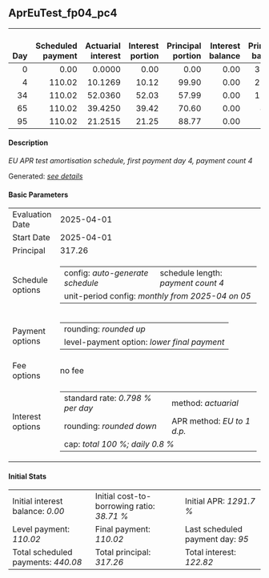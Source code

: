 <h2>AprEuTest_fp04_pc4</h2>
<table>
    <thead style="vertical-align: bottom;">
        <th style="text-align: right;">Day</th>
        <th style="text-align: right;">Scheduled payment</th>
        <th style="text-align: right;">Actuarial interest</th>
        <th style="text-align: right;">Interest portion</th>
        <th style="text-align: right;">Principal portion</th>
        <th style="text-align: right;">Interest balance</th>
        <th style="text-align: right;">Principal balance</th>
        <th style="text-align: right;">Total actuarial interest</th>
        <th style="text-align: right;">Total interest</th>
        <th style="text-align: right;">Total principal</th>
    </thead>
    <tr style="text-align: right;">
        <td class="ci00">0</td>
        <td class="ci01" style="white-space: nowrap;">0.00</td>
        <td class="ci02">0.0000</td>
        <td class="ci03">0.00</td>
        <td class="ci04">0.00</td>
        <td class="ci05">0.00</td>
        <td class="ci06">317.26</td>
        <td class="ci07">0.0000</td>
        <td class="ci08">0.00</td>
        <td class="ci09">0.00</td>
    </tr>
    <tr style="text-align: right;">
        <td class="ci00">4</td>
        <td class="ci01" style="white-space: nowrap;">110.02</td>
        <td class="ci02">10.1269</td>
        <td class="ci03">10.12</td>
        <td class="ci04">99.90</td>
        <td class="ci05">0.00</td>
        <td class="ci06">217.36</td>
        <td class="ci07">10.1269</td>
        <td class="ci08">10.12</td>
        <td class="ci09">99.90</td>
    </tr>
    <tr style="text-align: right;">
        <td class="ci00">34</td>
        <td class="ci01" style="white-space: nowrap;">110.02</td>
        <td class="ci02">52.0360</td>
        <td class="ci03">52.03</td>
        <td class="ci04">57.99</td>
        <td class="ci05">0.00</td>
        <td class="ci06">159.37</td>
        <td class="ci07">62.1629</td>
        <td class="ci08">62.15</td>
        <td class="ci09">157.89</td>
    </tr>
    <tr style="text-align: right;">
        <td class="ci00">65</td>
        <td class="ci01" style="white-space: nowrap;">110.02</td>
        <td class="ci02">39.4250</td>
        <td class="ci03">39.42</td>
        <td class="ci04">70.60</td>
        <td class="ci05">0.00</td>
        <td class="ci06">88.77</td>
        <td class="ci07">101.5879</td>
        <td class="ci08">101.57</td>
        <td class="ci09">228.49</td>
    </tr>
    <tr style="text-align: right;">
        <td class="ci00">95</td>
        <td class="ci01" style="white-space: nowrap;">110.02</td>
        <td class="ci02">21.2515</td>
        <td class="ci03">21.25</td>
        <td class="ci04">88.77</td>
        <td class="ci05">0.00</td>
        <td class="ci06">0.00</td>
        <td class="ci07">122.8394</td>
        <td class="ci08">122.82</td>
        <td class="ci09">317.26</td>
    </tr>
</table>
<h4>Description</h4>
<p><i>EU APR test amortisation schedule, first payment day 4, payment count 4</i></p>
<p>Generated: <i><a href="../GeneratedDate.html">see details</a></i></p>
<h4>Basic Parameters</h4>
<table>
    <tr>
        <td>Evaluation Date</td>
        <td>2025-04-01</td>
    </tr>
    <tr>
        <td>Start Date</td>
        <td>2025-04-01</td>
    </tr>
    <tr>
        <td>Principal</td>
        <td>317.26</td>
    </tr>
    <tr>
        <td>Schedule options</td>
        <td>
            <table>
                <tr>
                    <td>config: <i>auto-generate schedule</i></td>
                    <td>schedule length: <i><i>payment count</i> 4</i></td>
                </tr>
                <tr>
                    <td colspan="2" style="white-space: nowrap;">unit-period config: <i>monthly from 2025-04 on 05</i></td>
                </tr>
            </table>
        </td>
    </tr>
    <tr>
        <td>Payment options</td>
        <td>
            <table>
                <tr>
                    <td>rounding: <i>rounded up</i></td>
                </tr>
                <tr>
                    <td>level-payment option: <i>lower&nbsp;final&nbsp;payment</i></td>
                </tr>
            </table>
        </td>
    </tr>
    <tr>
        <td>Fee options</td>
        <td>no fee
        </td>
    </tr>
    <tr>
        <td>Interest options</td>
        <td>
            <table>
                <tr>
                    <td>standard rate: <i>0.798 % per day</i></td>
                    <td>method: <i>actuarial</i></td>
                </tr>
                <tr>
                    <td>rounding: <i>rounded down</i></td>
                    <td>APR method: <i>EU to 1 d.p.</i></td>
                </tr>
                <tr>
                    <td colspan="2">cap: <i>total 100 %; daily 0.8 %</td>
                </tr>
            </table>
        </td>
    </tr>
</table>
<h4>Initial Stats</h4>
<table>
    <tr>
        <td>Initial interest balance: <i>0.00</i></td>
        <td>Initial cost-to-borrowing ratio: <i>38.71 %</i></td>
        <td>Initial APR: <i>1291.7 %</i></td>
    </tr>
    <tr>
        <td>Level payment: <i>110.02</i></td>
        <td>Final payment: <i>110.02</i></td>
        <td>Last scheduled payment day: <i>95</i></td>
    </tr>
    <tr>
        <td>Total scheduled payments: <i>440.08</i></td>
        <td>Total principal: <i>317.26</i></td>
        <td>Total interest: <i>122.82</i></td>
    </tr>
</table>